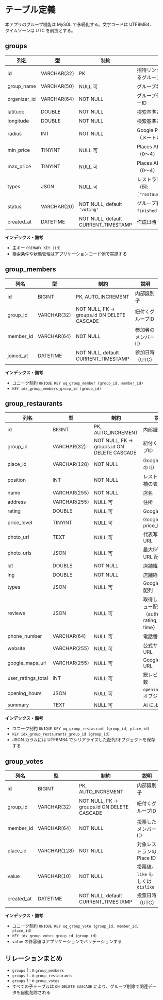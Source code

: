 # テーブル定義

本アプリのグループ機能は MySQL で永続化する。文字コードは UTF8MB4、タイムゾーンは UTC を前提とする。

## groups

| 列名 | 型 | 制約 | 説明 |
| --- | --- | --- | --- |
| id | VARCHAR(32) | PK | 招待リンクなどで利用するグループID |
| group_name | VARCHAR(50) | NULL 可 | グループ名（任意入力） |
| organizer_id | VARCHAR(64) | NOT NULL | グループ作成者のメンバーID |
| latitude | DOUBLE | NOT NULL | 検索基準となる緯度 |
| longitude | DOUBLE | NOT NULL | 検索基準となる経度 |
| radius | INT | NOT NULL | Google Places 検索半径（メートル単位） |
| min_price | TINYINT | NULL 可 | Places API の `minprice`（0〜4） |
| max_price | TINYINT | NULL 可 | Places API の `maxprice`（0〜4） |
| types | JSON | NULL 可 | レストラン種別の配列（例: `["restaurant","cafe"]`） |
| status | VARCHAR(20) | NOT NULL, default `'voting'` | グループ状態。`voting` / `finished` を保持 |
| created_at | DATETIME | NOT NULL, default CURRENT_TIMESTAMP | 作成日時（UTC） |

**インデックス・備考**
- 主キー `PRIMARY KEY (id)`
- 検索条件や状態管理はアプリケーションコード側で実施する

## group_members

| 列名 | 型 | 制約 | 説明 |
| --- | --- | --- | --- |
| id | BIGINT | PK, AUTO_INCREMENT | 内部識別子 |
| group_id | VARCHAR(32) | NOT NULL, FK -> groups.id ON DELETE CASCADE | 紐付くグループID |
| member_id | VARCHAR(64) | NOT NULL | 参加者のメンバーID |
| joined_at | DATETIME | NOT NULL, default CURRENT_TIMESTAMP | 参加日時（UTC） |

**インデックス・備考**
- ユニーク制約 `UNIQUE KEY uq_group_member (group_id, member_id)`
- `KEY idx_group_members_group_id (group_id)`

## group_restaurants

| 列名 | 型 | 制約 | 説明 |
| --- | --- | --- | --- |
| id | BIGINT | PK, AUTO_INCREMENT | 内部識別子 |
| group_id | VARCHAR(32) | NOT NULL, FK -> groups.id ON DELETE CASCADE | 紐付くグループID |
| place_id | VARCHAR(128) | NOT NULL | Google Place の ID |
| position | INT | NOT NULL | レストラン候補の表示順 |
| name | VARCHAR(255) | NOT NULL | 店名 |
| address | VARCHAR(255) | NULL 可 | 住所 |
| rating | DOUBLE | NULL 可 | Google 評価 |
| price_level | TINYINT | NULL 可 | Google price_level |
| photo_url | TEXT | NULL 可 | 代表写真の URL |
| photo_urls | JSON | NULL 可 | 最大5件の写真 URL 配列 |
| lat | DOUBLE | NOT NULL | 店舗緯度 |
| lng | DOUBLE | NOT NULL | 店舗経度 |
| types | JSON | NULL 可 | Google types 配列 |
| reviews | JSON | NULL 可 | 取得したレビュー配列（author, rating, text, time） |
| phone_number | VARCHAR(64) | NULL 可 | 電話番号 |
| website | VARCHAR(255) | NULL 可 | 公式サイト URL |
| google_maps_url | VARCHAR(255) | NULL 可 | Google Maps URL |
| user_ratings_total | INT | NULL 可 | 総レビュー件数 |
| opening_hours | JSON | NULL 可 | `opening_hours` オブジェクト |
| summary | TEXT | NULL 可 | AI による要約 |

**インデックス・備考**
- ユニーク制約 `UNIQUE KEY uq_group_restaurant (group_id, place_id)`
- `KEY idx_group_restaurants_group_id (group_id)`
- JSON カラムには UTF8MB4 でシリアライズした配列/オブジェクトを保存する

## group_votes

| 列名 | 型 | 制約 | 説明 |
| --- | --- | --- | --- |
| id | BIGINT | PK, AUTO_INCREMENT | 内部識別子 |
| group_id | VARCHAR(32) | NOT NULL, FK -> groups.id ON DELETE CASCADE | 紐付くグループID |
| member_id | VARCHAR(64) | NOT NULL | 投票したメンバーID |
| place_id | VARCHAR(128) | NOT NULL | 対象レストランの Place ID |
| value | VARCHAR(10) | NOT NULL | 投票値。`like` もしくは `dislike` |
| created_at | DATETIME | NOT NULL, default CURRENT_TIMESTAMP | 投票日時（UTC） |

**インデックス・備考**
- ユニーク制約 `UNIQUE KEY uq_group_vote (group_id, member_id, place_id)`
- `KEY idx_group_votes_group_id (group_id)`
- `value` の許容値はアプリケーションでバリデーションする

## リレーションまとめ
- `groups` 1 : n `group_members`
- `groups` 1 : n `group_restaurants`
- `groups` 1 : n `group_votes`
- すべての子テーブルは `ON DELETE CASCADE` により、グループ削除で関連データも自動削除される

